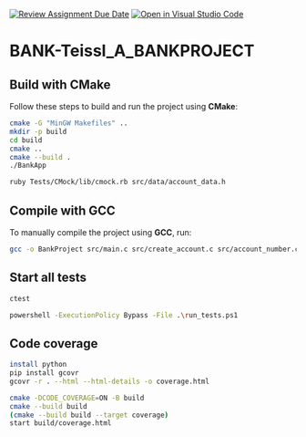 [![Review Assignment Due Date](https://classroom.github.com/assets/deadline-readme-button-22041afd0340ce965d47ae6ef1cefeee28c7c493a6346c4f15d667ab976d596c.svg)](https://classroom.github.com/a/RxH5GUXD)
[![Open in Visual Studio Code](https://classroom.github.com/assets/open-in-vscode-2e0aaae1b6195c2367325f4f02e2d04e9abb55f0b24a779b69b11b9e10269abc.svg)](https://classroom.github.com/online_ide?assignment_repo_id=18372190&assignment_repo_type=AssignmentRepo)

# BANK-Teissl_A_BANKPROJECT

## Build with CMake
Follow these steps to build and run the project using **CMake**:
```sh
cmake -G "MinGW Makefiles" ..
mkdir -p build
cd build
cmake ..
cmake --build .
./BankApp
```

```sh
ruby Tests/CMock/lib/cmock.rb src/data/account_data.h
```

## Compile with GCC
To manually compile the project using **GCC**, run:
```sh
gcc -o BankProject src/main.c src/create_account.c src/account_number.c -I./include
```

## Start all tests
```sh
ctest
```

```sh
powershell -ExecutionPolicy Bypass -File .\run_tests.ps1
```

## Code coverage
```sh
install python
pip install gcovr
gcovr -r . --html --html-details -o coverage.html

cmake -DCODE_COVERAGE=ON -B build
cmake --build build
(cmake --build build --target coverage)
start build/coverage.html
```
